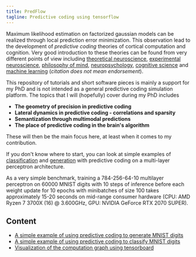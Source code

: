 ```yaml
---
title: PredFlow
tagline: Predictive coding using tensorflow
---
```


Maximum likelihood estimation on factorized gaussian models can be realized through local prediction error minimization. This observation lead to the development of _predictive coding_ theories of cortical computation and cognition. 
Very good introduction to these theories 
can be found from very different points of view including [theoretical neuroscience](https://www.nature.com/articles/nrn2787),
[experimental neuroscience](https://www.sciencedirect.com/science/article/pii/S0896627318308572),
[philosophy of mind](https://predictive-mind.net/papers/vanilla-pp-for-philosophers-a-primer-on-predictive-processing),
[neuropsychology](https://www.sciencedirect.com/science/article/pii/S0006322318315324),
[cognitive science](https://www.cambridge.org/core/journals/behavioral-and-brain-sciences/article/whatever-next-predictive-brains-situated-agents-and-the-future-of-cognitive-science/33542C736E17E3D1D44E8D03BE5F4CD9#article) and
[machine learning](https://arxiv.org/abs/2107.12979) (*citation does not mean endorsement*). 

This repository of tutorials and short software pieces is mainly a support for my PhD and is not intended as a general predictive coding simulation platform.
The topics that I will (hopefully) cover during my PhD includes 
 - **The geometry of precision in predictive coding**
 - **Lateral dynamics in predictive coding - correlations and sparsity**
 - **Semantization through multimodal predictions**
 - **The place of predictive coding in the brain's algorithm**

These will then be the main focus here, at least when it comes to my contribution.

If you don't know where to start, you can look at simple examples of [classification](simpleclassification.md) and [generation](simplegeneration.md) with predictive coding on a multi-layer perceptron architecture. 

As a very simple benchmark, training a 784-256-64-10 multilayer perceptron on 60000 MNIST digits with 10 steps of inference before each weight update for 10
epochs with minibatches of size 100 takes approximately 15-20 seconds on mid-range consumer hardware (CPU: AMD Ryzen 7 3700X (16) @ 3.600GHz, GPU: NVIDIA GeForce RTX 2070 SUPER).

## Content
 - [A simple example of using predictive coding to generate MNIST digits](simplegeneration.md)
 - [A simple example of using predictive coding to classify MNIST digits](simpleclassification.md)
 - [Visualization of the computation graph using tensorboard](tensorboardexample.md)